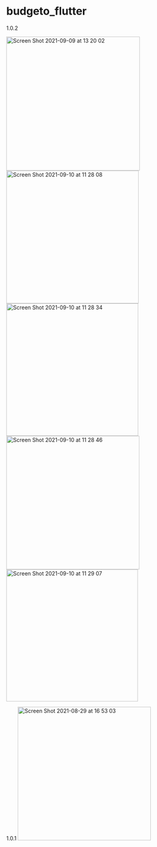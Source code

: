 # budgeto_flutter

1.0.2

<img width="352" alt="Screen Shot 2021-09-09 at 13 20 02" src="https://user-images.githubusercontent.com/15773819/132825042-25086f6b-3348-4a0a-9360-8bb3fd29e0f4.png">
<img width="349" alt="Screen Shot 2021-09-10 at 11 28 08" src="https://user-images.githubusercontent.com/15773819/132825057-96a7bdb8-b19a-4488-a70f-cbc46c1421ab.png">
<img width="348" alt="Screen Shot 2021-09-10 at 11 28 34" src="https://user-images.githubusercontent.com/15773819/132825065-c2917a0f-15ed-4f04-a065-dbd7b80fc7fe.png">
<img width="351" alt="Screen Shot 2021-09-10 at 11 28 46" src="https://user-images.githubusercontent.com/15773819/132825079-5d3f3ad6-1ed1-412c-9767-1b1d83a5a1d3.png">
<img width="347" alt="Screen Shot 2021-09-10 at 11 29 07" src="https://user-images.githubusercontent.com/15773819/132825089-f858fe33-28c2-4617-831b-5e27ca5b2b6f.png">

1.0.1
<img width="351" alt="Screen Shot 2021-08-29 at 16 53 03" src="https://user-images.githubusercontent.com/15773819/132825421-a6d330c4-a80e-4145-a490-9c561820c9f5.png">

